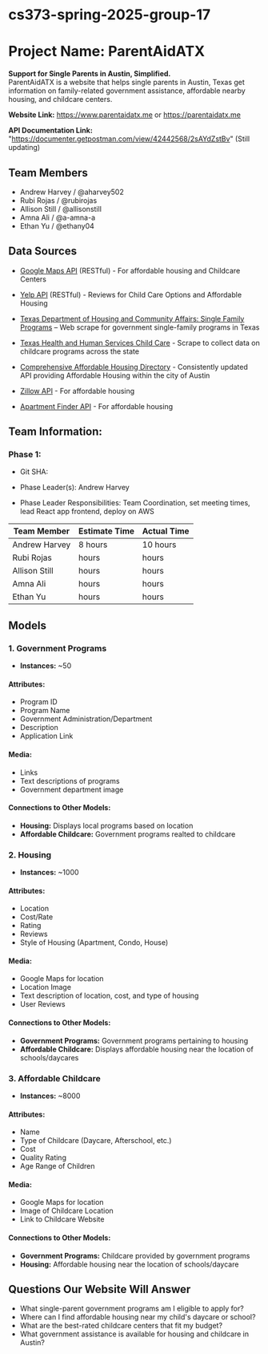 # cs373-spring-2025-group-17
# Project Name: ParentAidATX
**Support for Single Parents in Austin, Simplified.**  
ParentAidATX is a website that helps single parents in Austin, Texas get information on family-related government assistance, affordable nearby housing, and childcare centers.

**Website Link:** https://www.parentaidatx.me	or https://parentaidatx.me

**API Documentation Link:** "https://documenter.getpostman.com/view/42442568/2sAYdZstBv" (Still updating)


## Team Members
- Andrew Harvey / @aharvey502
- Rubi Rojas / @rubirojas
- Allison Still / @allisonstill
- Amna Ali / @a-amna-a
- Ethan Yu / @ethany04

## Data Sources
- [Google Maps API](https://developers.google.com/maps) (RESTful) - For affordable  housing and Childcare Centers

- [Yelp API](https://www.yelp.com/search?find_desc=Affordable+Child+care&find_loc=Austin%2C+TX) (RESTful) - Reviews for Child Care Options and Affordable Housing

- [Texas Department of Housing and Community Affairs: Single Family Programs](https://www.tdhca.texas.gov/programs/single-family-programs) – Web scrape for government single-family programs in Texas

- [Texas Health and Human Services Child Care](https://childcare.hhs.texas.gov/Public/ChildCareSearch) - Scrape to collect data on childcare programs across the state

- [Comprehensive Affordable Housing Directory](https://data.austintexas.gov/Housing-and-Real-Estate/Comprehensive-Affordable-Housing-Directory/4syj-z4ky/about_data) - Consistently updated API providing Affordable Housing within the city of Austin

- [Zillow API](https://www.zillowgroup.com/developers/) - For affordable housing

- [Apartment Finder API](https://api.apartments.com/v1) - For affordable housing

## Team Information: 

### Phase 1: 

- Git SHA: 

- Phase Leader(s): Andrew Harvey

- Phase Leader Responsibilities: Team Coordination, set meeting times, lead React app frontend, deploy on AWS

| Team Member | Estimate Time | Actual Time |
| ----- | --- | --- | 
| Andrew Harvey     |    8 hours |    10 hours |
| Rubi Rojas        |    hours |    hours |
| Allison Still     |    hours |    hours |
| Amna Ali          |    hours |    hours |
| Ethan Yu          |    hours |    hours |


## Models  

### 1. Government Programs  
- **Instances:** ~50  

#### **Attributes:**  
- Program ID  
- Program Name
- Government Administration/Department  
- Description  
- Application Link  

#### **Media:**  
  - Links
  - Text descriptions of programs  
  - Government department image  

#### **Connections to Other Models:**  
- **Housing:** Displays local programs based on location  
- **Affordable Childcare:** Government programs realted to childcare  



### 2. Housing  
- **Instances:** ~1000  

#### **Attributes:**  
- Location  
- Cost/Rate  
- Rating  
- Reviews  
- Style of Housing (Apartment, Condo, House)  
#### **Media:**  
  - Google Maps for location
  - Location Image
  - Text description of location, cost, and type of housing
  - User Reviews  

#### **Connections to Other Models:**  
- **Government Programs:** Government programs pertaining to housing  
- **Affordable Childcare:** Displays affordable housing near the location of schools/daycares  


### 3. Affordable Childcare  
- **Instances:** ~8000  

#### **Attributes:**  
- Name  
- Type of Childcare (Daycare, Afterschool, etc.)  
- Cost  
- Quality Rating  
- Age Range of Children  
#### **Media:**
  - Google Maps for location 
  - Image of Childcare Location  
  - Link to Childcare Website  

#### **Connections to Other Models:**  
- **Government Programs:** Childcare provided by government programs  
- **Housing:** Affordable housing near the location of schools/daycare  


## Questions Our Website Will Answer  

- What single-parent government programs am I eligible to apply for?  
- Where can I find affordable housing near my child's daycare or school?  
- What are the best-rated childcare centers that fit my budget?  
- What government assistance is available for housing and childcare in Austin?  

